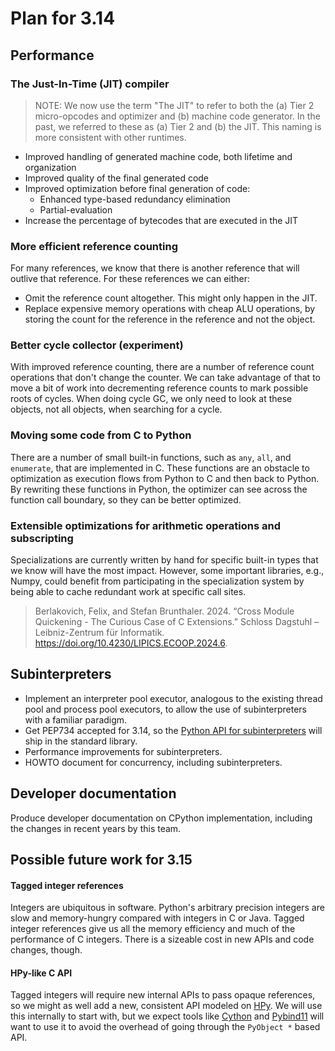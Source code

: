 # Plan for 3.14

## Performance

### The Just-In-Time (JIT) compiler

> NOTE: We now use the term "The JIT" to refer to both the (a) Tier 2 micro-opcodes and optimizer and (b) machine code generator.
  In the past, we referred to these as (a) Tier 2 and (b) the JIT.
  This naming is more consistent with other runtimes.

* Improved handling of generated machine code, both lifetime and organization
* Improved quality of the final generated code
* Improved optimization before final generation of code:
  * Enhanced type-based redundancy elimination
  * Partial-evaluation
* Increase the percentage of bytecodes that are executed in the JIT

### More efficient reference counting

For many references, we know that there is another reference that will outlive that reference.
For these references we can either:

* Omit the reference count altogether. This might only happen in the JIT.
* Replace expensive memory operations with cheap ALU operations, by storing the count for the reference in the reference and not the object.

### Better cycle collector (experiment)

With improved reference counting, there are a number of reference count operations that don't change the counter.
We can take advantage of that to move a bit of work into decrementing reference counts to mark possible roots of cycles.
When doing cycle GC, we only need to look at these objects, not all objects, when searching for a cycle.

### Moving some code from C to Python

There are a number of small built-in functions, such as `any`, `all`, and `enumerate`, that are implemented in C.
These functions are an obstacle to optimization as execution flows from Python to C and then back to Python.
By rewriting these functions in Python, the optimizer can see across the function call boundary, so they can be better optimized.

### Extensible optimizations for arithmetic operations and subscripting

Specializations are currently written by hand for specific built-in types that we know will have the most impact.
However, some important libraries, e.g., Numpy, could benefit from participating in the specialization system by being able to cache redundant work at specific call sites.

> Berlakovich, Felix, and Stefan Brunthaler. 2024. “Cross Module Quickening - The Curious Case of C Extensions.” Schloss Dagstuhl – Leibniz-Zentrum für Informatik. https://doi.org/10.4230/LIPICS.ECOOP.2024.6.

## Subinterpreters

* Implement an interpreter pool executor, analogous to the existing thread pool and process pool executors, to allow the use of subinterpreters with a familiar paradigm.
* Get PEP734 accepted for 3.14, so the [Python API for subinterpreters](https://pypi.org/project/interpreters-pep-734/) will ship in the standard library.
* Performance improvements for subinterpreters.
* HOWTO document for concurrency, including subinterpreters.

## Developer documentation

Produce developer documentation on CPython implementation, including the changes in recent years by this team.

## Possible future work for 3.15

#### Tagged integer references

Integers are ubiquitous in software. Python's arbitrary precision integers are slow and memory-hungry compared with integers in C or Java.
Tagged integer references give us all the memory efficiency and much of the performance of C integers.
There is a sizeable cost in new APIs and code changes, though.

#### HPy-like C API

Tagged integers will require new internal APIs to pass opaque references, so we might as well add a new, consistent API modeled on [HPy](https://hpyproject.org/).
We will use this internally to start with, but we expect tools like [Cython](https://cython.org/) and [Pybind11](https://github.com/pybind/pybind11) will want to use it to avoid the overhead of going through the `PyObject *` based API.
